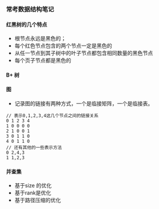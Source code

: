 ### 常考数据结构笔记

#### 红黑树的几个特点

*  根节点永远是黑色的； 
*  每个红色节点包含的两个节点一定是黑色的
*  从任一节点到其子树中的叶子节点都包含相同数量的黑色节点 
*  每个页子节点都是黑色的

#### B+ 树

#### 图

* 记录图的链接有两种方式，一个是临接矩阵，一个是临接表。

```shell
// 表示0,1,2,3,4这几个节点之间的链接关系
0 1 2 3 4 
1 0 0 0 0
2 1 0 0 1
3 0 1 1 0
4 0 1 1 0
// 还有其他的一些表示方法
0 2,4,3 
1 1,2,3

```

#### 并查集

* 基于size 的优化
* 基于rank是优化
* 基于路径压缩的优化